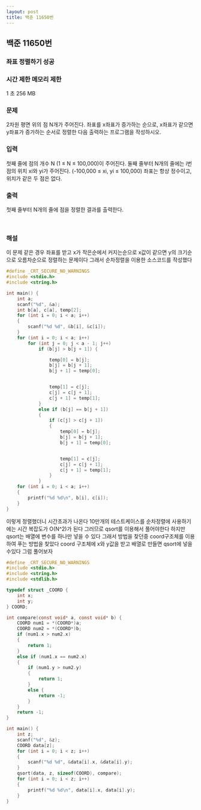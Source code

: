 ```yaml
---
layout: post
title: 백준 11650번
---
```


<h2>백준 11650번</h2>

<h3>좌표 정렬하기 성공</h3>

<h3>시간 제한   메모리 제한</h3>


   1 초      256 MB


<h3>문제</h3>

2차원 평면 위의 점 N개가 주어진다. 좌표를 x좌표가 증가하는 순으로, x좌표가 같으면 y좌표가 증가하는 순서로 정렬한 다음 출력하는 프로그램을 작성하시오.

<h3>입력</h3>

첫째 줄에 점의 개수 N (1 ≤ N ≤ 100,000)이 주어진다. 둘째 줄부터 N개의 줄에는 i번점의 위치 xi와 yi가 주어진다. (-100,000 ≤ xi, yi ≤ 100,000) 좌표는 항상 정수이고, 위치가 같은 두 점은 없다.

<h3>출력</h3>

첫째 줄부터 N개의 줄에 점을 정렬한 결과를 출력한다.

​

<h3>해설</h3>

이 문제 같은 경우 좌표를 받고 x가 작은순에서 커지는순으로 x값이 같으면 y의 크기순으로 오름차순으로 정렬하는 문제이다 그래서 순차정렬을 이용한 소스코드를 작성했다

```c
#define _CRT_SECURE_NO_WARNINGS    
#include <stdio.h>
#include <string.h>

int main() {
	int a;
	scanf("%d", &a);
	int b[a], c[a], temp[2];
	for (int i = 0; i < a; i++)
	{
		scanf("%d %d", &b[i], &c[i]);
	}
	for (int i = 0; i < a; i++)
		for (int j = 0; j < a - 1; j++)
			if (b[j] > b[j + 1]) {

				temp[0] = b[j];
				b[j] = b[j + 1];
				b[j + 1] = temp[0];


				temp[1] = c[j];
				c[j] = c[j + 1];
				c[j + 1] = temp[1];
			}
			else if (b[j] == b[j + 1])
			{
				if (c[j] > c[j + 1])
				{
					temp[0] = b[j];
					b[j] = b[j + 1];
					b[j + 1] = temp[0];


					temp[1] = c[j];
					c[j] = c[j + 1];
					c[j + 1] = temp[1];
				}
			}
	for (int i = 0; i < a; i++)
	{
		printf("%d %d\n", b[i], c[i]);
	}
}
```

이렇게 정렬했더니 시간초과가 나온다 10만개의 테스트케이스를 순차정렬에 사용하기에는 시간 복잡도가 O(N^2)가 된다 그러므로 qsort를 이용해서 풀어야한다 하지만 qsort는 배열에 변수를 하나만 넣을 수 있다 그래서 방법을 찾던중 coord구조체를 이용하여 푸는 방법을 찾았다 coord 구조체에 x와 y값을 받고 배열로 만들면 qsort에 넣을 수있다 그럼 풀어보자

```c
#define _CRT_SECURE_NO_WARNINGS    
#include <stdio.h>
#include <string.h>
#include <stdlib.h>

typedef struct _COORD {
	int x;
	int y;
} COORD;

int compare(const void* a, const void* b) {
	COORD num1 = *(COORD*)a;
	COORD num2 = *(COORD*)b;
	if (num1.x > num2.x)
	{
		return 1;
	}
	else if (num1.x == num2.x)
	{
		if (num1.y > num2.y)
		{
			return 1;
		}
		else {
			return -1;
		}
	}
	return -1;
}

int main() {
	int z;
	scanf("%d", &z);
	COORD data[z];
	for (int i = 0; i < z; i++)
	{
		scanf("%d %d", &data[i].x, &data[i].y);
	}
	qsort(data, z, sizeof(COORD), compare);
	for (int i = 0; i < z; i++)
	{
		printf("%d %d\n", data[i].x, data[i].y);
	}
}
```